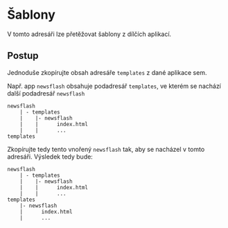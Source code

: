 # Šablony
V tomto adresáři lze přetěžovat šablony z dílčích aplikací.

## Postup
Jednoduše zkopírujte obsah adresáře ``templates`` z dané aplikace sem.

Např. app ``newsflash`` obsahuje podadresář ``templates``, ve kterém se nachází další podadresář ``newsflash``

    newsflash
        | - templates
        |    |- newsflash
        |    |      index.html
        |    |      ...
    templates


Zkopírujte tedy tento vnořený ``newsflash`` tak, aby se nacházel v tomto adresáři. Výsledek tedy bude:

    newsflash
        | - templates
        |    |- newsflash
        |    |      index.html
        |    |      ...
    templates
        |- newsflash
        |      index.html
        |      ...
